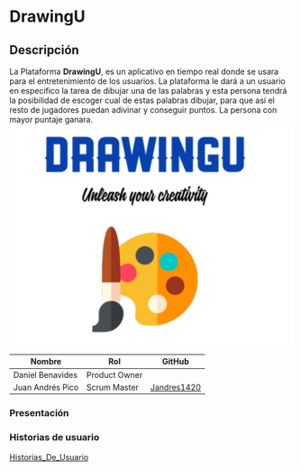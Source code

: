 # **DrawingU**
## **Descripción**
La Plataforma **DrawingU**, es un aplicativo en tiempo real donde se usara para el entretenimiento de los usuarios. La plataforma le dará a un usuario en especifico la tarea de dibujar una de las palabras y esta persona tendrá la posibilidad de escoger cual de estas palabras dibujar, para que así el resto de jugadores puedan adivinar y conseguir puntos. La persona con mayor puntaje ganara.
![](/img/logo.png)

|     Nombre    |     Rol         | GitHub       |
|--------------|------------- |------------- |
|Daniel Benavides	|Product Owner    |
|Juan Andrés Pico| Scrum Master| [Jandres1420](https://github.com/Jandres1420)  |
### Presentación 
### **Historias de usuario**

[Historias_De_Usuario](https://tree.taiga.io/project/jandres1420-drawingu/timeline)
